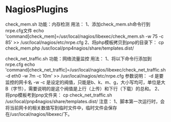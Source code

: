 NagiosPlugins
==================================================
check_mem.sh
功能：内存检测
用法：
1、添加check_mem.sh命令行到nrpe.cfg文件
echo 'command[check_mem]=/usr/local/nagios/libexec/check_mem.sh -w 75 -c 85' >> /usr/local/nagios/etc/nrpe.cfg
2、将php模板拷贝到pnp的目录下：
cp check_mem.php /usr/local/pnp4nagios/share/templates.dist/

check_net_traffic.sh
功能：网络流量监控
用法：
1、将以下命令行添加到nrpe.cfg
echo 'command[check_net_traffic]=/usr/local/nagios/libexec/check_net_traffic.sh -d eth0 -w 7m -c 10m' >> /usr/local/nagios/etc/nrpe.cfg
参数说明：
-d 是要监控的网卡名
-w -c 是设定的阀值，只能是b、k、m、g，大小写均可，单位是大B（字节），需要说明的是这个阀值是上行（上传）和下行（下载）的总和。
2、将pnp模板考到pnp文件夹：
cp check_net_traffic.sh /usr/local/pnp4nagios/share/templates.dist/
注意：
1、脚本第一次运行时，会将当前网卡的相关数值写到临时文件中，临时文件会保存在/usr/local/nagios/libexec/下。
